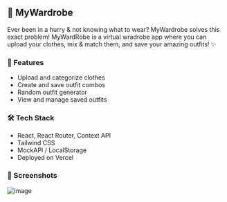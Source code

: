 ## 🧵 MyWardrobe

Ever been in a hurry & not knowing what to wear? MyWardrobe solves this exact problem!
MyWardRobe is a virtual wradrobe app where you can upload your clothes, mix & match them, and save your amazing outfits! ✨

### 🌟 Features
- Upload and categorize clothes
- Create and save outfit combos
- Random outfit generator
- View and manage saved outfits

### 🛠 Tech Stack
- React, React Router, Context API
- Tailwind CSS
- MockAPI / LocalStorage
- Deployed on Vercel

### 📸 Screenshots
![image](https://github.com/user-attachments/assets/46a38d1f-dace-4863-b5d9-9b4b2c6bf6d7)
